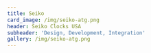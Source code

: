```yaml
---
title: Seiko
card_image: /img/seiko-atg.png
header: Seiko Clocks USA
subheader: 'Design, Development, Integration'
gallery: /img/seiko-atg.png
---
```


